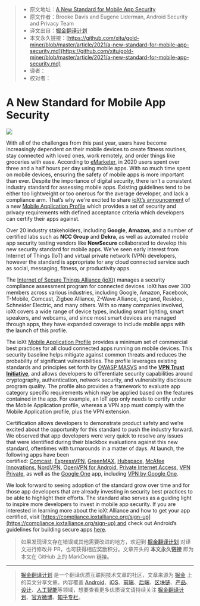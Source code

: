 > - 原文地址：[A New Standard for Mobile App Security](https://security.googleblog.com/2021/04/a-new-standard-for-mobile-app-security.html)
> - 原文作者：Brooke Davis and Eugene Liderman, Android Security and Privacy Team
> - 译文出自：[掘金翻译计划](https://github.com/xitu/gold-miner)
> - 本文永久链接：[https://github.com/xitu/gold-miner/blob/master/article/2021/a-new-standard-for-mobile-app-security.md](https://github.com/xitu/gold-miner/blob/master/article/2021/a-new-standard-for-mobile-app-security.md)
> - 译者：
> - 校对者：
# A New Standard for Mobile App Security

![](https://1.bp.blogspot.com/-TNecO7NNDL8/YHdg3EKOL3I/AAAAAAAADsc/EW2Jj7nVYaQxkZSvrxpmXZudgt1yrtwIwCNcBGAsYHQ/s0/Image%2B%23%2B0.png)

With all of the challenges from this past year, users have become increasingly dependent on their mobile devices to create fitness routines, stay connected with loved ones, work remotely, and order things like groceries with ease. According to [eMarketer](https://www.emarketer.com/content/us-adults-will-spend-over-three-hours-per-day-on-mobile-apps-2020), in 2020 users spent over three and a half hours per day using mobile apps. With so much time spent on mobile devices, ensuring the safety of mobile apps is more important than ever. Despite the importance of digital security, there isn’t a consistent industry standard for assessing mobile apps. Existing guidelines tend to be either too lightweight or too onerous for the average developer, and lack a compliance arm. That’s why we're excited to share [ioXt’s announcement](https://www.ioxtalliance.org/news-events-blog/ioxt-alliance-expands-certification-program-for-mobile-and-vpn-security) of a new [Mobile Application Profile](https://static1.squarespace.com/static/5c6dbac1f8135a29c7fbb621/t/604aa3fa668a8e3b50630433/1615504379349/Mobile_Application_Profile.pdf) which provides a set of security and privacy requirements with defined acceptance criteria which developers can certify their apps against.

Over 20 industry stakeholders, including **Google**, **Amazon**, and a number of certified labs such as **NCC Group** and **Dekra**, as well as automated mobile app security testing vendors like **NowSecure** collaborated to develop this new security standard for mobile apps. We’ve seen early interest from Internet of Things (IoT) and virtual private network (VPN) developers, however the standard is appropriate for any cloud connected service such as social, messaging, fitness, or productivity apps.

The [Internet of Secure Things Alliance (ioXt)](http://ioxtalliance.org/) manages a security compliance assessment program for connected devices. ioXt has over 300 members across various industries, including Google, Amazon, Facebook, T-Mobile, Comcast, Zigbee Alliance, Z-Wave Alliance, Legrand, Resideo, Schneider Electric, and many others. With so many companies involved, ioXt covers a wide range of device types, including smart lighting, smart speakers, and webcams, and since most smart devices are managed through apps, they have expanded coverage to include mobile apps with the launch of this profile.

The ioXt [Mobile Application Profile](https://static1.squarespace.com/static/5c6dbac1f8135a29c7fbb621/t/604aa3fa668a8e3b50630433/1615504379349/Mobile_Application_Profile.pdf) provides a minimum set of commercial best practices for all cloud connected apps running on mobile devices. This security baseline helps mitigate against common threats and reduces the probability of significant vulnerabilities. The profile leverages existing standards and principles set forth by [OWASP MASVS](https://mobile-security.gitbook.io/masvs/) and the **[VPN Trust Initiative](https://vpntrust.net/)**, and allows developers to differentiate security capabilities around cryptography, authentication, network security, and vulnerability disclosure program quality. The profile also provides a framework to evaluate app category specific requirements which may be applied based on the features contained in the app. For example, an IoT app only needs to certify under the Mobile Application profile, whereas a VPN app must comply with the Mobile Application profile, plus the VPN extension.

Certification allows developers to demonstrate product safety and we’re excited about the opportunity for this standard to push the industry forward. We observed that app developers were very quick to resolve any issues that were identified during their blackbox evaluations against this new standard, oftentimes with turnarounds in a matter of days. At launch, the following apps have been certified: [Comcast](https://compliance.ioxtalliance.org/product/157), [ExpressVPN](https://compliance.ioxtalliance.org/product/135), [GreenMAX](https://compliance.ioxtalliance.org/product/68), [Hubspace](https://compliance.ioxtalliance.org/product/174), [McAfee Innovations](https://compliance.ioxtalliance.org/product/173), [NordVPN](https://compliance.ioxtalliance.org/product/107), [OpenVPN for Android](https://compliance.ioxtalliance.org/product/144), [Private Internet Access](https://compliance.ioxtalliance.org/product/141), [VPN Private](https://compliance.ioxtalliance.org/product/169), as well as the [Google One](https://compliance.ioxtalliance.org/product/143) app, including [VPN by Google One](https://compliance.ioxtalliance.org/product/143).

We look forward to seeing adoption of the standard grow over time and for those app developers that are already investing in security best practices to be able to highlight their efforts. The standard also serves as a guiding light to inspire more developers to invest in mobile app security. If you are interested in learning more about the ioXt Alliance and how to get your app certified, visit [https://compliance.ioxtalliance.org/sign-up](https://compliance.ioxtalliance.org/sign-up) and check out Android’s guidelines for building secure apps [here](https://developer.android.com/security).

> 如果发现译文存在错误或其他需要改进的地方，欢迎到 [掘金翻译计划](https://github.com/xitu/gold-miner) 对译文进行修改并 PR，也可获得相应奖励积分。文章开头的 **本文永久链接** 即为本文在 GitHub 上的 MarkDown 链接。

------

> [掘金翻译计划](https://github.com/xitu/gold-miner) 是一个翻译优质互联网技术文章的社区，文章来源为 [掘金](https://juejin.im) 上的英文分享文章。内容覆盖 [Android](https://github.com/xitu/gold-miner#android)、[iOS](https://github.com/xitu/gold-miner#ios)、[前端](https://github.com/xitu/gold-miner#前端)、[后端](https://github.com/xitu/gold-miner#后端)、[区块链](https://github.com/xitu/gold-miner#区块链)、[产品](https://github.com/xitu/gold-miner#产品)、[设计](https://github.com/xitu/gold-miner#设计)、[人工智能](https://github.com/xitu/gold-miner#人工智能)等领域，想要查看更多优质译文请持续关注 [掘金翻译计划](https://github.com/xitu/gold-miner)、[官方微博](http://weibo.com/juejinfanyi)、[知乎专栏](https://zhuanlan.zhihu.com/juejinfanyi)。
